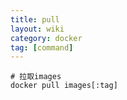 ```yaml
---
title: pull
layout: wiki
category: docker
tag: [command]
---
```



```
# 拉取images
docker pull images[:tag]
```